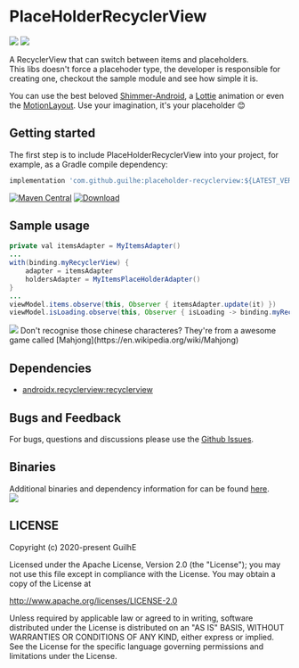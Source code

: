 # PlaceHolderRecyclerView

<img src="https://raw.githubusercontent.com/Guilhe/placeholder-recyclerview/blob/master/assets/stone.gif" /> <img src="https://raw.githubusercontent.com/Guilhe/placeholder-recyclerview/blob/master/assets/emoji.gif" />  

A RecyclerView that can switch between items and placeholders.  
This libs doesn't force a placehoder type, the developer is responsible for creating one, checkout the sample module and see how simple it is.  

You can use the best beloved [Shimmer-Android](http://facebook.github.io/shimmer-android/), a [Lottie](https://airbnb.design/lottie/) animation or even the [MotionLayout](https://developer.android.com/training/constraint-layout/motionlayout). Use your imagination, it's your placeholder 😊

## Getting started

The first step is to include PlaceHolderRecyclerView into your project, for example, as a Gradle compile dependency:

```groovy
implementation 'com.github.guilhe:placeholder-recyclerview:${LATEST_VERSION}'
```
[![Maven Central](https://img.shields.io/maven-central/v/com.github.guilhe/placeholder-recyclerview.svg)](https://search.maven.org/search?q=g:com.github.guilhe%20AND%20placeholder-recyclerview) [![Download](https://api.bintray.com/packages/gdelgado/android/PlaceHolderRecyclerView/images/download.svg)](https://bintray.com/gdelgado/android/PlaceHolderRecyclerView/_latestVersion)

## Sample usage
```java
private val itemsAdapter = MyItemsAdapter()
...
with(binding.myRecyclerView) {
    adapter = itemsAdapter
    holdersAdapter = MyItemsPlaceHolderAdapter()
}
...
viewModel.items.observe(this, Observer { itemsAdapter.update(it) })
viewModel.isLoading.observe(this, Observer { isLoading -> binding.myRecyclerView.toggleHoldersAdapter(isLoading) })
```

<img src="https://raw.githubusercontent.com/Guilhe/placeholder-recyclerview/blob/master/assets/sample.gif" />  
Don't recognise those chinese characteres? They're from a awesome game called [Mahjong](https://en.wikipedia.org/wiki/Mahjong)

    
## Dependencies
- [androidx.recyclerview:recyclerview](https://developer.android.com/jetpack/androidx/releases/recyclerview)

## Bugs and Feedback

For bugs, questions and discussions please use the [Github Issues](https://github.com/GuilhE/PlaceHolderRecyclerView/issues).

## Binaries
Additional binaries and dependency information for can be found [here](https://search.maven.org/artifact/com.github.guilhe/placeholder-recyclerview).  
<a href='https://bintray.com/gdelgado/android/PlaceHolderRecyclerView?source=watch' alt='Get automatic notifications about new "PlaceHolderRecyclerView" versions'><img src='https://www.bintray.com/docs/images/bintray_badge_bw.png'></a>

## LICENSE

Copyright (c) 2020-present GuilhE

Licensed under the Apache License, Version 2.0 (the "License");
you may not use this file except in compliance with the License.
You may obtain a copy of the License at

<http://www.apache.org/licenses/LICENSE-2.0>

Unless required by applicable law or agreed to in writing, software
distributed under the License is distributed on an "AS IS" BASIS,
WITHOUT WARRANTIES OR CONDITIONS OF ANY KIND, either express or implied.
See the License for the specific language governing permissions and
limitations under the License.
